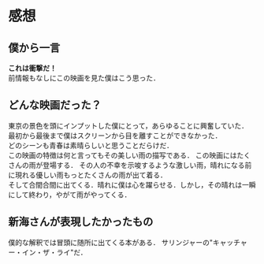 # 感想

## 僕から一言

**これは衝撃だ！**  
前情報もなしにこの映画を見た僕はこう思った．  

## どんな映画だった？

東京の景色を頭にインプットした僕にとって，あらゆることに興奮していた．
最初から最後まで僕はスクリーンから目を離すことができなかった．  
どのシーンも青春は素晴らしいと思うことだらけだ．  
この映画の特徴は何と言ってもその美しい雨の描写である．
この映画にはたくさんの雨が登場する．
その人の不幸を示唆するような激しい雨，晴れになる前に現れる優しい雨もっとたくさんの雨が出て着る．  
そして合間合間に出てくる．晴れに僕は心を躍らせる．しかし，その晴れは一瞬にして終わり，やがて雨がやってくる．

## 新海さんが表現したかったもの

僕的な解釈では冒頭に随所に出てくる本がある．
サリンジャーの"キャッチャー・イン・ザ・ライ"だ．

